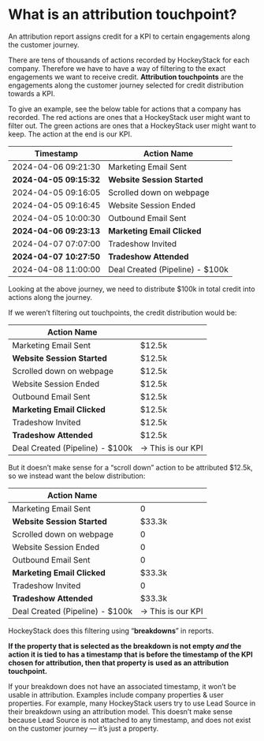 # What is an attribution touchpoint?

An attribution report assigns credit for a KPI to certain engagements along the customer journey.

There are tens of thousands of actions recorded by HockeyStack for each company. Therefore we have to have a way of filtering to the exact engagements we want to receive credit. **Attribution touchpoints** are the engagements along the customer journey selected for credit distribution towards a KPI.

To give an example, see the below table for actions that a company has recorded. The red actions are ones that a HockeyStack user might want to filter out. The green actions are ones that a HockeyStack user might want to keep. The action at the end is our KPI.

| Timestamp               | Action Name                     |
| ----------------------- | ------------------------------- |
| 2024-04-06 09:21:30     | Marketing Email Sent            |
| **2024-04-05 09:15:32** | **Website Session Started**     |
| 2024-04-05 09:16:05     | Scrolled down on webpage        |
| 2024-04-05 09:16:45     | Website Session Ended           |
| 2024-04-05 10:00:30     | Outbound Email Sent             |
| **2024-04-06 09:23:13** | **Marketing Email Clicked**     |
| 2024-04-07 07:07:00     | Tradeshow Invited               |
| **2024-04-07 10:27:50** | **Tradeshow Attended**          |
| 2024-04-08 11:00:00     | Deal Created (Pipeline) - $100k |

Looking at the above journey, we need to distribute $100k in total credit into actions along the journey.

If we weren’t filtering out touchpoints, the credit distribution would be:

| Action Name                     |                   |
| ------------------------------- | ----------------- |
| Marketing Email Sent            | $12.5k            |
| **Website Session Started**     | $12.5k            |
| Scrolled down on webpage        | $12.5k            |
| Website Session Ended           | $12.5k            |
| Outbound Email Sent             | $12.5k            |
| **Marketing Email Clicked**     | $12.5k            |
| Tradeshow Invited               | $12.5k            |
| **Tradeshow Attended**          | $12.5k            |
| Deal Created (Pipeline) - $100k | → This is our KPI |

But it doesn’t make sense for a “scroll down” action to be attributed $12.5k, so we instead want the below distribution:

| Action Name                     |                   |
| ------------------------------- | ----------------- |
| Marketing Email Sent            | 0                 |
| **Website Session Started**     | $33.3k            |
| Scrolled down on webpage        | 0                 |
| Website Session Ended           | 0                 |
| Outbound Email Sent             | 0                 |
| **Marketing Email Clicked**     | $33.3k            |
| Tradeshow Invited               | 0                 |
| **Tradeshow Attended**          | $33.3k            |
| Deal Created (Pipeline) - $100k | → This is our KPI |

HockeyStack does this filtering using “**breakdowns**” in reports.

**If the property that is selected as the breakdown is not empty **_**and**_** the action it is tied to has a timestamp that is before the timestamp of the KPI chosen for attribution, then that property is** **used as an attribution touchpoint.**

If your breakdown does not have an associated timestamp, it won’t be usable in attribution. Examples include company properties & user properties. For example, many HockeyStack users try to use Lead Source in their breakdown using an attribution model. This doesn’t make sense because Lead Source is not attached to any timestamp, and does not exist on the customer journey — it’s just a property.
